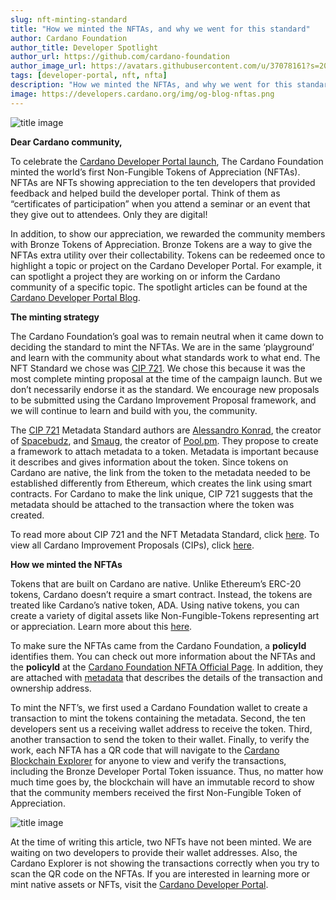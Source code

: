 ```yaml
---
slug: nft-minting-standard
title: "How we minted the NFTAs, and why we went for this standard"
author: Cardano Foundation
author_title: Developer Spotlight
author_url: https://github.com/cardano-foundation
author_image_url: https://avatars.githubusercontent.com/u/37078161?s=200&v=4
tags: [developer-portal, nft, nfta]
description: "How we minted the NFTAs, and why we went for this standard."
image: https://developers.cardano.org/img/og-blog-nftas.png
---
```


![title image](/img/devblog/nfta.jpg)

**Dear Cardano community,**

To celebrate the [Cardano Developer Portal launch](../), The Cardano Foundation minted the world’s first Non-Fungible Tokens of Appreciation (NFTAs). NFTAs are NFTs showing appreciation to the ten developers that provided feedback and helped build the developer portal. Think of them as “certificates of participation” when you attend a seminar or an event that they give out to attendees. Only they are digital! 

<!-- truncate -->

In addition, to show our appreciation, we rewarded the community members with Bronze Tokens of Appreciation. Bronze Tokens are a way to give the NFTAs extra utility over their collectability. Tokens can be redeemed once to highlight a topic or project on the Cardano Developer Portal. For example, it can spotlight a project they are working on or inform the Cardano community of a specific topic. The spotlight articles can be found at the [Cardano Developer Portal Blog](../blog/). 


**The minting strategy**

The Cardano Foundation’s goal was to remain neutral when it came down to deciding the standard to mint the NFTAs. We are in the same ‘playground’ and learn with the community about what standards work to what end. The NFT Standard we chose was [CIP 721](https://github.com/cardano-foundation/CIPs/blob/8b1f2f0900d81d6233e9805442c2b42aa1779d2d/CIP-NFTMetadataStandard.md). We chose this because it was the most complete minting proposal at the time of the campaign launch. But we don’t necessarily endorse it as the standard. We encourage new proposals to be submitted using the Cardano Improvement Proposal framework, and we will continue to learn and build with you, the community.

The [CIP 721](https://github.com/cardano-foundation/CIPs/blob/8b1f2f0900d81d6233e9805442c2b42aa1779d2d/CIP-NFTMetadataStandard.md) Metadata Standard authors are [Alessandro Konrad](https://twitter.com/berry_ales), the creator of [Spacebudz](https://spacebudz.io), and [Smaug](https://twitter.com/SmaugPool), the creator of [Pool.pm](https://pool.pm/). They propose to create a framework to attach metadata to a token. Metadata is important because it describes and gives information about the token. Since tokens on Cardano are native, the link from the token to the metadata needed to be established differently from Ethereum, which creates the link using smart contracts. For Cardano to make the link unique, CIP 721 suggests that the metadata should be attached to the transaction where the token was created.  

To read more about CIP 721 and the NFT Metadata Standard, click [here](https://github.com/cardano-foundation/CIPs/blob/8b1f2f0900d81d6233e9805442c2b42aa1779d2d/CIP-NFTMetadataStandard.md). To view all Cardano Improvement Proposals (CIPs), click [here](https://github.com/cardano-foundation/CIPs).

**How we minted the NFTAs**

Tokens that are built on Cardano are native. Unlike Ethereum’s ERC-20 tokens, Cardano doesn’t require a smart contract. Instead, the tokens are treated like Cardano’s native token, ADA. Using native tokens, you can create a variety of digital assets like Non-Fungible-Tokens representing art or appreciation. Learn more about this [here](../docs/native-tokens/).

To make sure the NFTAs came from the Cardano Foundation, a **policyId** identifies them. You can check out more information about the NFTAs and the **policyId** at the [Cardano Foundation NFTA Official Page](https://cardanofoundation.org/nfta). In addition, they are attached with [metadata](https://pool.pm/2783ee3048c5158646674def386e8610ce2c8824e515451baa4769a6.CFNFTA01) that describes the details of the transaction and ownership address.

To mint the NFT’s, we first used a Cardano Foundation wallet to create a transaction to mint the tokens containing the metadata. Second, the ten developers sent us a receiving wallet address to receive the token. Third, another transaction to send the token to their wallet. Finally, to verify the work, each NFTA has a QR code that will navigate to the [Cardano Blockchain Explorer](https://explorer.cardano.org/en/address.html?address=addr1v8jad20nlga6ca7vjtqs2pr8cu0tcq3rq8s6svm546rvyjggl5yh7) for anyone to view and verify the transactions, including the Bronze Developer Portal Token issuance. Thus, no matter how much time goes by, the blockchain will have an immutable record to show that the community members received the first Non-Fungible Token of Appreciation.

![title image](/img/devblog/how-to-mint.png)

At the time of writing this article, two NFTs have not been minted. We are waiting on two developers to provide their wallet addresses. Also, the Cardano Explorer is not showing the transactions correctly when you try to scan the QR code on the NFTAs. If you are interested in learning more or mint native assets or NFTs, visit the [Cardano Developer Portal](../docs/native-tokens/). 
